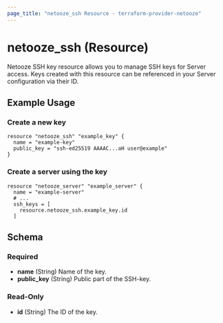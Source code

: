 ```yaml
---
page_title: "netooze_ssh Resource - terraform-provider-netooze"
---
```


# netooze_ssh (Resource)

Netooze SSH key resource allows you to manage SSH keys for Server access. Keys created with this resource can be referenced in your Server configuration via their ID.

## Example Usage

### Create a new key
```hcl
resource "netooze_ssh" "example_key" {
  name = "example-key"
  public_key = "ssh-ed25519 AAAAC...aH user@example"
}
```

### Create a server using the key
```hcl
resource "netooze_server" "example_server" {
  name = "example-server"
  # ...  
  ssh_keys = [
    resource.netooze_ssh.example_key.id
  ]
```


<!-- schema generated by tfplugindocs -->
## Schema

### Required

- **name** (String) Name of the key.
- **public_key** (String) Public part of the SSH-key.

### Read-Only

- **id** (String) The ID of the key.


